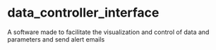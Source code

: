# data_controller_interface
A software made to facilitate the visualization and control of data and parameters and send alert emails
